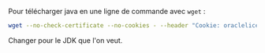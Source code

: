 <!-- --- title: Java / Télécharger Java en une ligne -->
Pour télécharger java en une ligne de commande avec `wget` :

``` sh
wget --no-check-certificate --no-cookies - --header "Cookie: oraclelicense=accept-securebackup-cookie" http://download.oracle.com/otn-pub/java/jdk/7u51-b13/jdk-7u51-linux-x64.tar.gz
```

Changer pour le JDK que l'on veut.

<!-- --- tags:linux, java -->